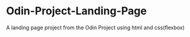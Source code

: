 # Odin-Project-Landing-Page
A landing page project from the Odin Project using html and css(flexbox)